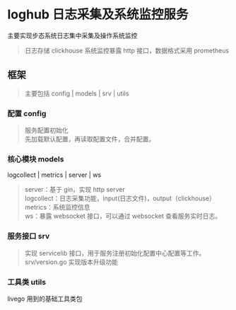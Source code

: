 # loghub 日志采集及系统监控服务

主要实现步态系统日志集中采集及操作系统监控

> 日志存储 clickhouse
> 系统监控暴露 http 接口，数据格式采用 prometheus

## 框架

> 主要包括 config | models | srv | utils

### 配置 config

> 服务配置初始化  
> 先加载默认配置，再读取配置文件，合并配置。

### 核心模块 models

logcollect | metrics | server | ws

> server：基于 gin，实现 http server  
> logcollect：日志采集功能，input(日志文件)，output（clickhouse）  
> metrics：系统监控信息  
> ws：暴露 websocket 接口，可以通过 websocket 查看服务实时日志。

### 服务接口 srv

> 实现 servicelib 接口，用于服务注册初始化配置中心配置等工作。  
> srv/version.go 实现版本升级功能

### 工具类 utils

livego 用到的基础工具类包
